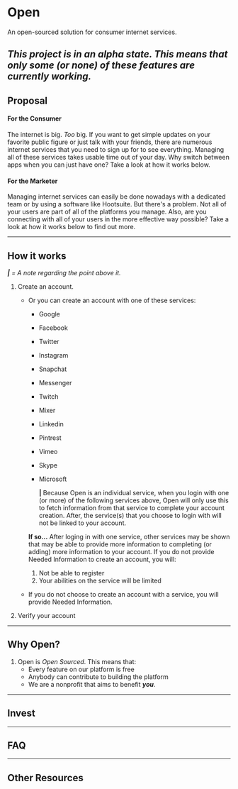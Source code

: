 # Open
An open-sourced solution for consumer internet services. 

***This project is in an alpha state. This means that only some (or none) of these features are currently working.***
---

## Proposal

#### For the Consumer
The internet is big. *Too* big. If you want to get simple updates on your favorite public figure or just talk with your friends, there are numerous internet services that you need to sign up for to see everything. Managing all of these services takes usable time out of your day. Why switch between apps when you can just have one? Take a look at how it works below. 

#### For the Marketer
Managing internet services can easily be done nowadays with a dedicated team or by using a software like Hootsuite. But there's a problem. Not all of your users are part of all of the platforms you manage. Also, are you connecting with all of your users in the more effective way possible? Take a look at how it works below to find out more.

---

## How it works

***|**  = A note regarding the point above it.*

1. Create an account.
   - Or you can create an account with one of these services:
      - Google
      - Facebook
      - Twitter
      - Instagram
      - Snapchat
      - Messenger
      - Twitch
      - Mixer
      - Linkedin
      - Pintrest
      - Vimeo
      - Skype
      - Microsoft
      
        **|** Because Open is an individual service, when you login with one (or more) of the following services above, Open will only use this to fetch information from that service to complete your account creation. After, the service(s) that you choose to login with will not be linked to your account.
     
     **If so...** After loging in with one service, other services may be shown that may be able to provide more information to completing (or adding) more information to your account. If you do not provide Needed Information to create an account, you will: 
     1. Not be able to register
     2. Your abilities on the service will be limited
     
   - If you do not choose to create an account with a service, you will provide Needed Information.
   
2. Verify your account

      

---

## Why Open?
1. Open is *Open Sourced*. This means that: 
   - Every feature on our platform is free 
   - Anybody can contribute to building the platform
   - We are a nonprofit that aims to benefit ***you***.

---

## Invest

---

## FAQ

---

## Other Resources
